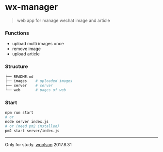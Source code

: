 # wx-manager

> web app for manage wechat image and article

### Functions

- upload multi images once
- remove image
- upload article

### Structure
```bash
├── README.md
├── images    # uploaded images
├── server    # server
└── web       # pages of web
```

### Start

```bash
npm run start
# or
node server index.js
# or (need pm2 installed)
pm2 start server/index.js
```

---

Only for study. [woolson](woolson.github.io) 2017.8.31
